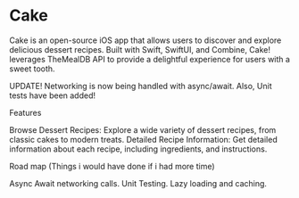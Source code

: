 # Cake

Cake is an open-source iOS app that allows users to discover and explore delicious dessert recipes. Built with Swift, SwiftUI, and Combine, Cake! leverages TheMealDB API to provide a delightful experience for users with a sweet tooth.

UPDATE! Networking is now being handled with async/await. Also, Unit tests have been added!

Features

Browse Dessert Recipes: Explore a wide variety of dessert recipes, from classic cakes to modern treats.
Detailed Recipe Information: Get detailed information about each recipe, including ingredients, and instructions.

Road map (Things i would have done if i had more time)

Async Await networking calls. 
Unit Testing.
Lazy loading and caching. 
